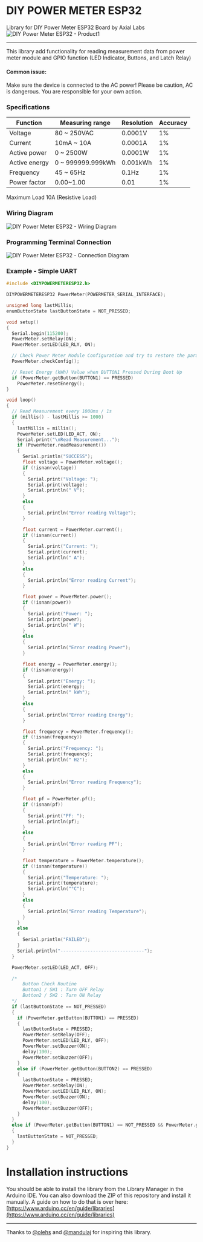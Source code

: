 # DIY POWER METER ESP32
Library for DIY Power Meter ESP32 Board by Axial Labs
![DIY Power Meter ESP32 - Product1](https://user-images.githubusercontent.com/79985880/115999661-c20c2800-a616-11eb-83ea-e0ebc69d3556.jpg)

***

This library add functionality for reading measurement data from power meter module and GPIO function (LED Indicator, Buttons, and Latch Relay)

#### Common issue:
Make sure the device is connected to the AC power! Please be caution, AC is dangerous. You are responsible for your own action.

### Specifications

| Function      | Measuring range      | Resolution      | Accuracy | 
|---------------|----------------------|-----------------|----------|
| Voltage       | 80 ~ 250VAC          | 0.0001V         | 1%       |
| Current       | 10mA ~ 10A           | 0.0001A         | 1%       |
| Active power  | 0 ~ 2500W            | 0.0001W         | 1%       |
| Active energy | 0 ~ 999999.999kWh    | 0.001kWh        | 1%       |
| Frequency     | 45 ~ 65Hz            | 0.1Hz           | 1%       |
| Power factor  | 0.00~1.00            | 0.01            | 1%       |

Maximum Load 10A (Resistive Load)

### Wiring Diagram
![DIY Power Meter ESP32 - Wiring Diagram](https://user-images.githubusercontent.com/79985880/115999509-427e5900-a616-11eb-9561-fa2669b17179.png)

### Programming Terminal Connection
![DIY Power Meter ESP32 - Connection Diagram](https://user-images.githubusercontent.com/79985880/115999555-7194ca80-a616-11eb-8484-cee892e66595.png)


### Example - Simple UART
```c++
#include <DIYPOWERMETERESP32.h>

DIYPOWERMETERESP32 PowerMeter(POWERMETER_SERIAL_INTERFACE);

unsigned long lastMillis;
enumButtonState lastButtonState = NOT_PRESSED;

void setup()
{
  Serial.begin(115200);
  PowerMeter.setRelay(ON);
  PowerMeter.setLED(LED_RLY, ON);

  // Check Power Meter Module Configuration and try to restore the parameter if not matched
  PowerMeter.checkConfig();

  // Reset Energy (kWh) Value when BUTTON1 Pressed During Boot Up
  if (PowerMeter.getButton(BUTTON1) == PRESSED)
    PowerMeter.resetEnergy();
}

void loop()
{
  // Read Measurement every 1000ms / 1s
  if (millis() - lastMillis >= 1000)
  {
    lastMillis = millis();
    PowerMeter.setLED(LED_ACT, ON);
    Serial.print("\nRead Measurement...");
    if (PowerMeter.readMeasurement())
    {
      Serial.println("SUCCESS");
      float voltage = PowerMeter.voltage();
      if (!isnan(voltage))
      {
        Serial.print("Voltage: ");
        Serial.print(voltage);
        Serial.println(" V");
      }
      else
      {
        Serial.println("Error reading Voltage");
      }

      float current = PowerMeter.current();
      if (!isnan(current))
      {
        Serial.print("Current: ");
        Serial.print(current);
        Serial.println(" A");
      }
      else
      {
        Serial.println("Error reading Current");
      }

      float power = PowerMeter.power();
      if (!isnan(power))
      {
        Serial.print("Power: ");
        Serial.print(power);
        Serial.println(" W");
      }
      else
      {
        Serial.println("Error reading Power");
      }

      float energy = PowerMeter.energy();
      if (!isnan(energy))
      {
        Serial.print("Energy: ");
        Serial.print(energy);
        Serial.println(" kWh");
      }
      else
      {
        Serial.println("Error reading Energy");
      }

      float frequency = PowerMeter.frequency();
      if (!isnan(frequency))
      {
        Serial.print("Frequency: ");
        Serial.print(frequency);
        Serial.println(" Hz");
      }
      else
      {
        Serial.println("Error reading Frequency");
      }

      float pf = PowerMeter.pf();
      if (!isnan(pf))
      {
        Serial.print("PF: ");
        Serial.println(pf);
      }
      else
      {
        Serial.println("Error reading PF");
      }

      float temperature = PowerMeter.temperature();
      if (!isnan(temperature))
      {
        Serial.print("Temperature: ");
        Serial.print(temperature);
        Serial.println("°C");
      }
      else
      {
        Serial.println("Error reading Temperature");
      }
    }
    else
    {
      Serial.println("FAILED");
    }
    Serial.println("-------------------------------");
  }

  PowerMeter.setLED(LED_ACT, OFF);

  /*
      Button Check Routine
      Button1 / SW1 : Turn OFF Relay
      Button2 / SW2 : Turn ON Relay
  */
  if (lastButtonState == NOT_PRESSED)
  {
    if (PowerMeter.getButton(BUTTON1) == PRESSED)
    {
      lastButtonState = PRESSED;
      PowerMeter.setRelay(OFF);
      PowerMeter.setLED(LED_RLY, OFF);
      PowerMeter.setBuzzer(ON);
      delay(100);
      PowerMeter.setBuzzer(OFF);
    }
    else if (PowerMeter.getButton(BUTTON2) == PRESSED)
    {
      lastButtonState = PRESSED;
      PowerMeter.setRelay(ON);
      PowerMeter.setLED(LED_RLY, ON);
      PowerMeter.setBuzzer(ON);
      delay(100);
      PowerMeter.setBuzzer(OFF);
    }
  }
  else if (PowerMeter.getButton(BUTTON1) == NOT_PRESSED && PowerMeter.getButton(BUTTON2) == NOT_PRESSED)
  {
    lastButtonState = NOT_PRESSED;
  }
}
```
# Installation instructions
You should be able to install the library from the Library Manager in the Arduino IDE. You can also download the ZIP of this repository and install it manually. A guide on how to do that is over here: [https://www.arduino.cc/en/guide/libraries](https://www.arduino.cc/en/guide/libraries) 

***
Thanks to [@olehs](https://github.com/olehs) and [@mandulaj](https://github.com/mandulaj) for inspiring this library.
